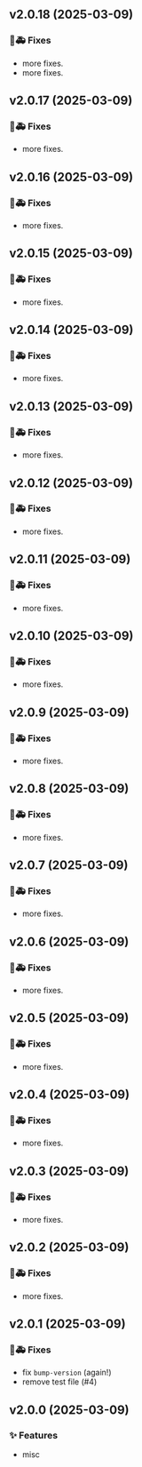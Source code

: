 ## v2.0.18 (2025-03-09)

### 🐛🚑️ Fixes

- more fixes.
- more fixes.

## v2.0.17 (2025-03-09)

### 🐛🚑️ Fixes

- more fixes.

## v2.0.16 (2025-03-09)

### 🐛🚑️ Fixes

- more fixes.

## v2.0.15 (2025-03-09)

### 🐛🚑️ Fixes

- more fixes.

## v2.0.14 (2025-03-09)

### 🐛🚑️ Fixes

- more fixes.

## v2.0.13 (2025-03-09)

### 🐛🚑️ Fixes

- more fixes.

## v2.0.12 (2025-03-09)

### 🐛🚑️ Fixes

- more fixes.

## v2.0.11 (2025-03-09)

### 🐛🚑️ Fixes

- more fixes.

## v2.0.10 (2025-03-09)

### 🐛🚑️ Fixes

- more fixes.

## v2.0.9 (2025-03-09)

### 🐛🚑️ Fixes

- more fixes.

## v2.0.8 (2025-03-09)

### 🐛🚑️ Fixes

- more fixes.

## v2.0.7 (2025-03-09)

### 🐛🚑️ Fixes

- more fixes.

## v2.0.6 (2025-03-09)

### 🐛🚑️ Fixes

- more fixes.

## v2.0.5 (2025-03-09)

### 🐛🚑️ Fixes

- more fixes.

## v2.0.4 (2025-03-09)

### 🐛🚑️ Fixes

- more fixes.

## v2.0.3 (2025-03-09)

### 🐛🚑️ Fixes

- more fixes.

## v2.0.2 (2025-03-09)

### 🐛🚑️ Fixes

- more fixes.

## v2.0.1 (2025-03-09)

### 🐛🚑️ Fixes

- fix `bump-version` (again!)
- remove test file (#4)

## v2.0.0 (2025-03-09)

### ✨ Features

- misc
